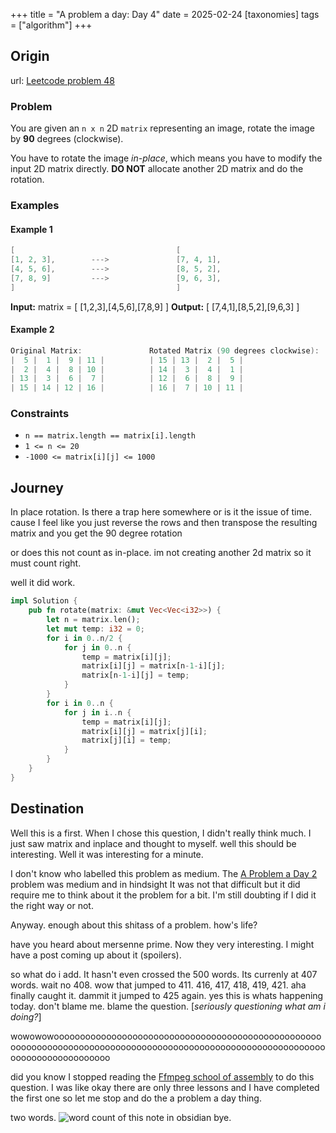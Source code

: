 +++
title = "A problem a day: Day 4"
date = 2025-02-24
[taxonomies]
tags = ["algorithm"]
+++


## Origin

url: [Leetcode problem 48](https://leetcode.com/problems/rotate-image/description/)

### Problem

You are given an `n x n` 2D `matrix` representing an image, rotate the image by **90** degrees (clockwise).

You have to rotate the image *in-place*, which means you have to modify the input 2D matrix directly. **DO NOT** allocate another 2D matrix and do the rotation.

### Examples

#### Example 1

```c
[                                    [
[1, 2, 3],        --->               [7, 4, 1],
[4, 5, 6],        --->               [8, 5, 2],
[7, 8, 9]         --->               [9, 6, 3],
]                                    ]
```

**Input:** matrix = [ [1,2,3],[4,5,6],[7,8,9] ]
**Output:** [ [7,4,1],[8,5,2],[9,6,3] ]

#### Example 2

```c
Original Matrix:               Rotated Matrix (90 degrees clockwise):
|  5 |  1 |  9 | 11 |          | 15 | 13 |  2 |  5 |
|  2 |  4 |  8 | 10 |          | 14 |  3 |  4 |  1 |
| 13 |  3 |  6 |  7 |          | 12 |  6 |  8 |  9 |
| 15 | 14 | 12 | 16 |          | 16 |  7 | 10 | 11 |

```

### Constraints

- `n == matrix.length == matrix[i].length`
- `1 <= n <= 20`
- `-1000 <= matrix[i][j] <= 1000`

## Journey

In place rotation.
Is there a trap here somewhere or is it the issue of time.
cause I feel like you just reverse the rows and then transpose the resulting matrix and you get the 90 degree rotation

or does this not count as in-place. im not creating another 2d matrix so it must count right.

well it did work.

```rust
impl Solution {
    pub fn rotate(matrix: &mut Vec<Vec<i32>>) {
        let n = matrix.len();
        let mut temp: i32 = 0;
        for i in 0..n/2 {
            for j in 0..n {
                temp = matrix[i][j];
                matrix[i][j] = matrix[n-1-i][j];
                matrix[n-1-i][j] = temp;
            }
        }
        for i in 0..n {
            for j in i..n {
                temp = matrix[i][j];
                matrix[i][j] = matrix[j][i];
                matrix[j][i] = temp;
            }
        }
    }
}
```

## Destination

Well this is a first.
When I chose this question, I didn't really think much. I just saw matrix and inplace and thought to myself. well this should be interesting. Well it was interesting for a minute.

I don't know who labelled this problem as medium. The [A Problem a Day 2](./aproblemaday2.md) problem was medium and in hindsight It was not that difficult but it did require me to think about it the problem for a bit. I'm still doubting if I did it the right way or not.

Anyway. enough about this shitass of a problem.
how's life?

have you heard about mersenne prime. Now they very interesting. I might have a post coming up about it (spoilers).

so what do i add. It hasn't even crossed the 500 words. Its currenly at 407 words. wait no 408. wow that jumped to 411. 416, 417, 418, 419, 421. aha finally caught it.
dammit it jumped to 425 again. yes this is whats happening today.
don't blame me. blame the question. [*seriously questioning what am i doing?*]

wowowowoooooooooooooooooooooooooooooooooooooooooooooooooooooooooooooooooooooooooooooooooooooooooooooooooooooooooooooooooooooooooooooooooo

did you know I stopped reading the [Ffmpeg school of assembly](https://github.com/FFmpeg/asm-lessons) to do this question. I was like okay there are only three lessons and I have completed the first one so let me stop and do the a problem a day thing.

two words.
 ![word count of this note in obsidian](/images/apad4-words.png)
bye.
